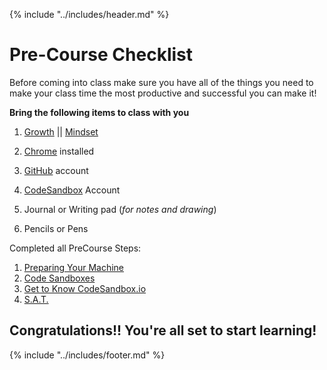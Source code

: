 {% include "../includes/header.md" %}

# Pre-Course Checklist

Before coming into class make sure you have all of the things you need to make your class time the most productive and successful you can make it!

**Bring the following items to class with you**

1. [Growth](https://youtu.be/M1CHPnZfFmU) || [Mindset](https://www.ted.com/talks/carol_dweck_the_power_of_believing_that_you_can_improve)

1. [Chrome](https://support.google.com/chrome/answer/95346?co=GENIE.Platform%3DDesktop&hl=en) installed

1. [GitHub](https://github.com) account
1. [CodeSandbox](https://codesandbox.io) Account
1. Journal or Writing pad (*for notes and drawing*)
1. Pencils or Pens

Completed all PreCourse Steps:
1. [Preparing Your Machine](prepareYourMachinePrep.md)
1. [Code Sandboxes](preCourseWork/codeSandBoxes-Prep.md)
1. [Get to Know CodeSandbox.io](preCourseWork/GettingCodeSandbox.md)
1. [S.A.T.](preCourseWork/splat-Prep.md)


## Congratulations!! You're all set to start learning! 

{% include "../includes/footer.md" %}